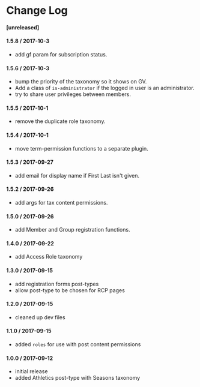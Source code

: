 # Change Log

#### [unreleased]

#### 1.5.8 / 2017-10-3
* add gf param for subscription status.

#### 1.5.6 / 2017-10-3
* bump the priority of the taxonomy so it shows on GV.
* Add a class of `is-administrator` if the logged in user is an administrator.
* try to share user privileges between members.

#### 1.5.5 / 2017-10-1
* remove the duplicate role taxonomy.

#### 1.5.4 / 2017-10-1
* move term-permission functions to a separate plugin.

#### 1.5.3 / 2017-09-27
* add email for display name if First Last isn't given.

#### 1.5.2 / 2017-09-26
* add args for tax content permissions.

#### 1.5.0 / 2017-09-26
* add Member and Group registration functions.

#### 1.4.0 / 2017-09-22
* add Access Role taxonomy

#### 1.3.0 / 2017-09-15
* add registration forms post-types
* allow post-type to be chosen for RCP pages

#### 1.2.0 / 2017-09-15
* cleaned up dev files

#### 1.1.0 / 2017-09-15
* added `roles` for use with post content permissions

#### 1.0.0 / 2017-09-12
* initial release
* added Athletics post-type with Seasons taxonomy
